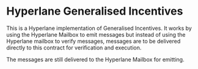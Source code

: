 # Hyperlane Generalised Incentives

This is a Hyperlane implementation of Generalised Incentives. It works by using the Hyperlane Mailbox to emit messages but instead of using the Hyperlane mailbox to verify messages, messages are to be delivered directly to this contract for verification and execution.

The messages are still delivered to the Hyperlane Mailbox for emitting.